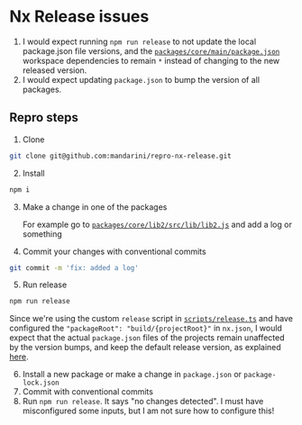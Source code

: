 # Nx Release issues

1. I would expect running `npm run release` to not update the local package.json file versions, and the [`packages/core/main/package.json`](packages/core/main/package.json) workspace dependencies to remain `*` instead of changing to the new released version.
2. I would expect updating `package.json` to bump the version of all packages.

## Repro steps

1. Clone

```bash
git clone git@github.com:mandarini/repro-nx-release.git
```

2. Install

```bash
npm i
```

3. Make a change in one of the packages
    
    For example go to [`packages/core/lib2/src/lib/lib2.js`](packages/core/lib2/src/lib/lib2.js) and add a log or something

4. Commit your changes with conventional commits

```bash
git commit -m 'fix: added a log'
```

5. Run release

```bash
npm run release
```

Since we're using the custom `release` script in [`scripts/release.ts`](scripts/release.ts) and have configured the `"packageRoot": "build/{projectRoot}"` in `nx.json`, I would expect that the actual `package.json` files of the projects remain unaffected by the version bumps, and keep the default release version, as explained [here](https://www.epicweb.dev/tutorials/versioning-and-releasing-npm-packages-with-nx/nx/managing-package-versioning-in-a-build-directory).

6. Install a new package or make a change in `package.json` or `package-lock.json`
7. Commit with conventional commits
8. Run `npm run release`. It says "no changes detected". I must have misconfigured some inputs, but I am not sure how to configure this!
